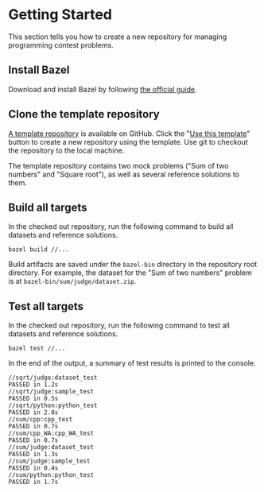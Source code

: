 # Getting Started

This section tells you how to create a new repository for managing
programming contest problems.

## Install Bazel

Download and install Bazel by following [the official guide].

[the official guide]: https://docs.bazel.build/versions/master/install.html

## Clone the template repository

[A template repository] is available on GitHub. Click the "[Use this template]"
button to create a new repository using the template. Use git to checkout
the repository to the local machine.

[A template repository]: https://github.com/nya3jp/contest_template
[Use this template]: https://help.github.com/articles/creating-a-repository-from-a-template/

The template repository contains two mock problems ("Sum of two numbers" and
"Square root"), as well as several reference solutions to them.

## Build all targets

In the checked out repository, run the following command to build all datasets
and reference solutions.

```console
bazel build //...
```

Build artifacts are saved under the `bazel-bin` directory in the repository
root directory. For example, the dataset for the "Sum of two numbers" problem
is at `bazel-bin/sum/judge/dataset.zip`.

## Test all targets

In the checked out repository, run the following command to test all datasets
and reference solutions.

```console
bazel test //...
```

In the end of the output, a summary of test results is printed to the console.

```console
//sqrt/judge:dataset_test                                                PASSED in 1.2s
//sqrt/judge:sample_test                                                 PASSED in 0.5s
//sqrt/python:python_test                                                PASSED in 2.8s
//sum/cpp:cpp_test                                                       PASSED in 0.7s
//sum/cpp_WA:cpp_WA_test                                                 PASSED in 0.7s
//sum/judge:dataset_test                                                 PASSED in 1.3s
//sum/judge:sample_test                                                  PASSED in 0.4s
//sum/python:python_test                                                 PASSED in 1.7s
```
